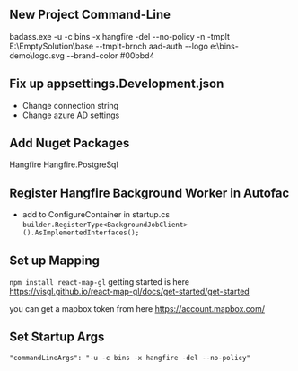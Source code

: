 ## New Project Command-Line
badass.exe -u -c bins -x hangfire -del --no-policy -n -tmplt E:\EmptySolution\base --tmplt-brnch aad-auth --logo e:\bins-demo\logo.svg --brand-color #00bbd4

## Fix up appsettings.Development.json ##
- Change connection string
- Change azure AD settings

## Add Nuget Packages ##
Hangfire
Hangfire.PostgreSql

## Register Hangfire Background Worker in Autofac ##
- add to ConfigureContainer in startup.cs
`builder.RegisterType<BackgroundJobClient>().AsImplementedInterfaces();`
  
## Set up Mapping
`npm install react-map-gl`
getting started is here https://visgl.github.io/react-map-gl/docs/get-started/get-started

you can get a mapbox token from here https://account.mapbox.com/

## Set Startup Args  
`"commandLineArgs": "-u -c bins -x hangfire -del --no-policy"`
